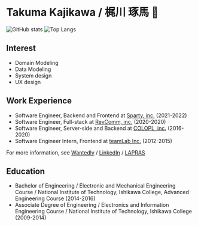 # Takuma Kajikawa / 梶川 琢馬 🦄 
![GitHub stats](https://github-readme-stats.vercel.app/api?username=valbeat&count_private=true&show_icons=true&theme=gotham&hide_title=true&include_all_commits=true&hide_border=true&line_height=28)
![Top Langs](https://github-readme-stats.vercel.app/api/top-langs/?username=valbeat&hide_title=true&theme=gotham&layout=compact&hide_border=true&langs_count=10&hide=Vim%20Script,html,css,c,Objective%2DC,Makefile,CoffeeScript,Shell)


## Interest

- Domain Modeling
- Data Modeling
- System design
- UX design

## Work Experience

- Software Engineer, Backend and Frontend at [Sparty, inc.](https://github.com/Sparty-Inc) (2021-2022)
- Software Engineer, Full-stack at [RevComm, inc.](https://github.com/revcomm) (2020-2020)
- Software Engineer, Server-side and Backend at [COLOPL, inc.](https://github.com/colopl) (2016-2020)
- Software Engineer Intern, Frontend at [teamLab Inc.](https://github.com/team-lab) (2012-2015)
 
For more information, see [Wantedly](https://www.wantedly.com/id/takuma_kajikawa) / [LinkedIn](https://www.linkedin.com/in/takuma-kajikawa-bb2b4986) / [LAPRAS](https://lapras.com/public/GWMZACW)

## Education
- Bachelor of Engineering / Electronic and Mechanical Engineering Course / National Institute of Technology, Ishikawa College, Advanced Engineering Course (2014-2016)
- Associate Degree of Engineering / Electronics and Information Engineering Course / National Institute of Technology, Ishikawa College (2009-2014)

